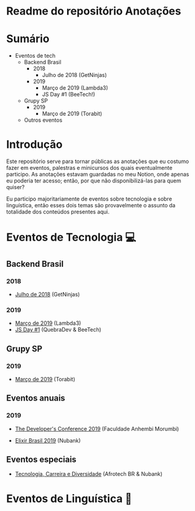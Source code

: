 # Readme do repositório Anotações

# Sumário

* Eventos de tech
  * Backend Brasil
    * 2018
      * Julho de 2018 (GetNinjas)
    * 2019
      * Março de 2019 (Lambda3)
      * JS Day #1 (BeeTech!)
  * Grupy SP
    * 2019
      * Março de 2019 (Torabit)
  * Outros eventos

# Introdução

Este repositório serve para tornar públicas as anotações que eu costumo fazer em eventos, palestras e minicursos dos quais eventualmente participo. As anotações estavam guardadas no meu Notion, onde apenas eu poderia ter acesso; então, por que não disponibilizá-las para quem quiser? 

Eu participo majoritariamente de eventos sobre tecnologia e sobre linguística, então esses dois temas são provavelmente o assunto da totalidade dos conteúdos presentes aqui.


# Eventos de Tecnologia 💻

## Backend Brasil

### 2018

* [Julho de 2018](https://github.com/guiemi-learning-center/anotacoes/blob/master/eventos_tech/backend_brasil/2018/07_08_2018_getninjas.md) (GetNinjas)

### 2019

* [Março de 2019](https://github.com/guiemi-learning-center/anotacoes/blob/master/eventos_tech/backend_brasil/2019/03_04_lambda3.md) (Lambda3)
* [JS Day #1](https://github.com/guiemi-learning-center/anotacoes/blob/master/eventos_tech/backend_brasil/2019/04_13_2019_beetech.md) (QuebraDev & BeeTech)

## Grupy SP

### 2019

* [Março de 2019](https://github.com/guiemi-learning-center/anotacoes/blob/master/eventos_tech/grupy_sp/2019/03_13_2019_torabit/grupy_torabit.md) (Torabit)

## Eventos anuais
### 2019
* [The Developer's Conference 2019](https://github.com/guiemi-learning-center/anotacoes/blob/master/eventos_tech/eventos_anuais/TDC_2019.md) (Faculdade Anhembi Morumbi)

* [Elixir Brasil 2019](https://github.com/guiemi-learning-center/anotacoes/blob/master/eventos_tech/eventos_anuais/elixir_brasil_2019.md) (Nubank)

## Eventos especiais

* [Tecnologia, Carreira e Diversidade](https://github.com/guiemi-learning-center/anotacoes/blob/master/eventos_tech/eventos_especiais/diversidade_nubank.md) (Afrotech BR & Nubank)

# Eventos de Linguística 🦎